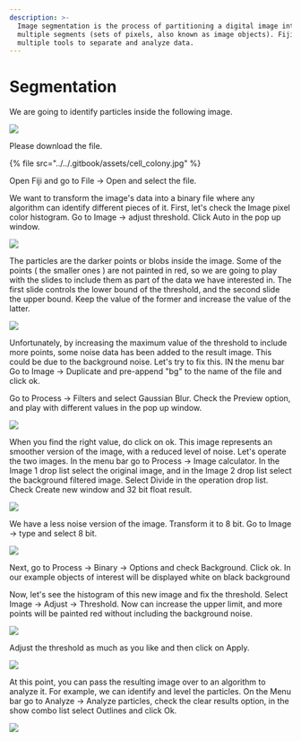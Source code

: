 ```yaml
---
description: >-
  Image segmentation is the process of partitioning a digital image into
  multiple segments (sets of pixels, also known as image objects). Fiji give us
  multiple tools to separate and analyze data.
---
```


# Segmentation

We are going to identify particles inside the following image.

![](../../.gitbook/assets/image%20%288%29.png)

Please download the file.

{% file src="../../.gitbook/assets/cell\_colony.jpg" %}

Open Fiji and go to File -&gt; Open and select the file.

We want to transform the image's data into a binary file where any algorithm can identify different pieces of it. First, let's check the Image pixel color histogram. Go to Image -&gt; adjust threshold. Click Auto in the pop up window.

![](../../.gitbook/assets/image%20%2827%29.png)

The particles are the darker points or blobs inside the image. Some of the points \( the smaller ones \) are not painted in red, so we are going to play with the slides to include them as part of the data we have interested in. The first slide controls the lower bound of the threshold, and the second slide the upper bound. Keep the value of the former and increase the value of the latter.

![](../../.gitbook/assets/image%20%2817%29.png)

Unfortunately, by increasing the maximum value of the threshold to include more points, some noise data has been added to the result image. This could be due to the background noise. Let's try to fix this. IN the menu bar Go to Image -&gt; Duplicate and pre-append "bg" to the name of the file and click ok.

Go to Process -&gt; Filters  and select Gaussian Blur. Check the Preview option, and play with different values in the pop up window.

![](../../.gitbook/assets/image%20%286%29.png)

When you find the right value, do click on ok. This image represents an smoother version of the image, with a reduced level of noise. Let's operate the two images. In the menu bar go to Process -&gt; Image calculator. In the Image 1 drop list select the original image, and in the Image 2 drop list select the background filtered image. Select Divide in the operation drop list.  Check Create new window and 32 bit float result.

![](../../.gitbook/assets/image%20%285%29.png)

We have a less noise version of the image. Transform it to 8 bit. Go to Image -&gt; type and select 8 bit.



![](../../.gitbook/assets/image%20%2829%29.png)

Next, go to Process -&gt; Binary -&gt; Options and check Background. Click ok.  In our example objects of interest will be displayed white on black background

Now, let's see the histogram of this new image and fix the threshold. Select Image -&gt; Adjust -&gt; Threshold. Now can increase the upper limit, and more points will be painted red without including the background noise.

![](../../.gitbook/assets/image%20%2828%29.png)

Adjust the threshold as much as you like and then click on Apply.

![](../../.gitbook/assets/image%20%2821%29.png)

At this point, you can pass the resulting image over to an algorithm to analyze it. For example, we can identify and level the particles.  On the Menu bar go to Analyze -&gt; Analyze particles,  check the clear results option, in the show combo list select Outlines and click Ok.

![](../../.gitbook/assets/image%20%2820%29.png)

